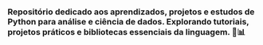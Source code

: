 ### Repositório dedicado aos aprendizados, projetos e estudos de Python para análise e ciência de dados. Explorando tutoriais, projetos práticos e bibliotecas essenciais da linguagem. 🐍📊
